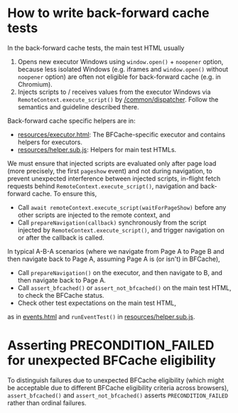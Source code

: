 # How to write back-forward cache tests

In the back-forward cache tests, the main test HTML usually

1. Opens new executor Windows using `window.open()` + `noopener` option,
   because less isolated Windows (e.g. iframes and `window.open()` without
   `noopener` option) are often not eligible for back-forward cache (e.g.
   in Chromium).
2. Injects scripts to / receives values from the executor Windows via
   `RemoteContext.execute_script()` by
   [/common/dispatcher](../../../../common/dispatcher/README.md).
   Follow the semantics and guideline described there.

Back-forward cache specific helpers are in:

- [resources/executor.html](resources/executor.html):
  The BFCache-specific executor and contains helpers for executors.
- [resources/helper.sub.js](resources/helper.sub.js):
  Helpers for main test HTMLs.

We must ensure that injected scripts are evaluated only after page load
(more precisely, the first `pageshow` event) and not during navigation,
to prevent unexpected interference between injected scripts, in-flight fetch
requests behind `RemoteContext.execute_script()`, navigation and back-forward
cache. To ensure this,

- Call `await remoteContext.execute_script(waitForPageShow)` before any
  other scripts are injected to the remote context, and
- Call `prepareNavigation(callback)` synchronously from the script injected
  by `RemoteContext.execute_script()`, and trigger navigation on or after the
  callback is called.

In typical A-B-A scenarios (where we navigate from Page A to Page B and then
navigate back to Page A, assuming Page A is (or isn't) in BFCache),

- Call `prepareNavigation()` on the executor, and then navigate to B, and then
  navigate back to Page A.
- Call `assert_bfcached()` or `assert_not_bfcached()` on the main test HTML, to
  check the BFCache status.
- Check other test expectations on the main test HTML,

as in [events.html](./events.html) and `runEventTest()` in
[resources/helper.sub.js](resources/helper.sub.js).

# Asserting PRECONDITION_FAILED for unexpected BFCache eligibility

To distinguish failures due to unexpected BFCache eligibility (which might be
acceptable due to different BFCache eligibility criteria across browsers),
`assert_bfcached()` and `assert_not_bfcached()` asserts `PRECONDITION_FAILED`
rather than ordinal failures.
